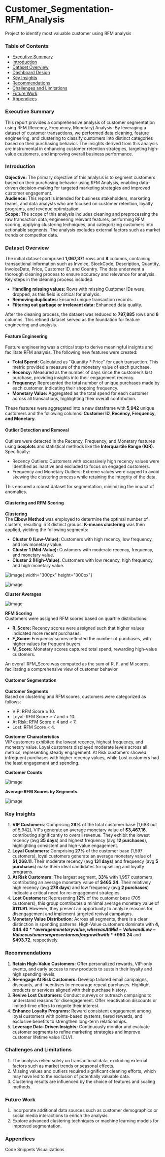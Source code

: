 # Customer_Segmentation-RFM_Analysis
Project to identify most valuable customer using RFM analysis

### Table of Contents
- [Executive Summary](#executive-summary)
- [Introduction](#Introduction)
- [Dataset Overview](#Dataset-Overview)
- [Dashboard Design](#Dashboard-Design)
- [Key Insights](#Key-Insights)
- [Recommendations](#Recommendations)
- [Challenges and Limitations](#Challenges-and-Limitations)
- [Future Work](#Future-Work)
- [Appendices](#Appendices)
  
### Executive Summary
This report provides a comprehensive analysis of customer segmentation using RFM (Recency, Frequency, Monetary) Analysis. By leveraging a dataset of customer transactions, we performed data cleaning, feature engineering, and clustering to classify customers into distinct categories based on their purchasing behavior. The insights derived from this analysis are instrumental in enhancing customer retention strategies, targeting high-value customers, and improving overall business performance.

### Introduction
**Objective:** The primary objective of this analysis is to segment customers based on their purchasing behavior using RFM Analysis, enabling data-driven decision-making for targeted marketing strategies and improved customer engagement.  
**Audience:** This report is intended for business stakeholders, marketing teams, and data analysts who are focused on customer retention, loyalty programs, and revenue optimization.  
**Scope:** The scope of this analysis includes cleaning and preprocessing the raw transaction data, engineering relevant features, performing RFM scoring, applying clustering techniques, and categorizing customers into actionable segments. The analysis excludes external factors such as market trends or competitor data.

### Dataset Overview 
The initial dataset comprised **1,067,371** rows and **8** columns, containing transactional information such as Invoice, StockCode, Description, Quantity, InvoiceDate, Price, Customer ID, and Country. The data underwent a thorough cleaning process to ensure accuracy and relevance for analysis.
Key steps in the cleaning process included:
- **Handling missing values:** Rows with missing Customer IDs were dropped, as this field is critical for analysis.
- **Removing duplicates:** Ensured unique transaction records.
- **Filtering out garbage or irrelevant data:** Enhanced data quality.

After the cleaning process, the dataset was reduced to **797,885** rows and **8** columns. This refined dataset served as the foundation for feature engineering and analysis.
     
#### Feature Engineering 
Feature engineering was a critical step to derive meaningful insights and facilitate RFM analysis. The following new features were created:
- **Total Spend:** Calculated as "Quantity * Price" for each transaction. This metric provided a measure of the monetary value of each purchase.
- **Recency:** Measured as the number of days since the customer’s last purchase, providing insights into their engagement recency.
- **Frequency:** Represented the total number of unique purchases made by each customer, indicating their shopping frequency.
- **Monetary Value:** Aggregated as the total spend for each customer across all transactions, highlighting their overall contribution.
  
These features were aggregated into a new dataframe with **5,942** unique customers and the following columns: **Customer ID, Recency, Frequency, and Monetary.**
   
#### Outlier Detection and Removal
Outliers were detected in the Recency, Frequency, and Monetary features using **boxplots** and statistical methods like the **Interquartile Range (IQR)**. Specifically:
- Recency Outliers: Customers with excessively high recency values were identified as inactive and excluded to focus on engaged customers.
- Frequency and Monetary Outliers: Extreme values were capped to avoid skewing the clustering process while retaining the integrity of the data.

This ensured a robust dataset for segmentation, minimizing the impact of anomalies.

#### Clustering and RFM Scoring   

**Clustering**  
The **Elbow Method** was employed to determine the optimal number of clusters, resulting in 3 distinct groups. **K-means clustering** was then applied, yielding the following segments:
- **Cluster 0 (Low-Value):** Customers with high recency, low frequency, and low monetary value.
- **Cluster 1 (Mid-Value):** Customers with moderate recency, frequency, and monetary value.
- **Cluster 2 (High-Value):** Customers with low recency, high frequency, and high monetary value.

![image](https://github.com/user-attachments/assets/817feb9c-8c40-41e5-a3bc-3c822bed87ce){:width="300px" height="300px"}


![image](https://github.com/user-attachments/assets/588b5a2f-f8d7-4afb-ad9a-7318e3dd13ba)


**Cluster Averages**  

![image](https://github.com/user-attachments/assets/9e254c38-470e-4a8e-8a6a-6597eb7ea9db)

**RFM Scoring**  
Customers were assigned RFM scores based on quartile distributions:
- **R_Score:** Recency scores were assigned such that higher values indicated more recent purchases.
- **F_Score:** Frequency scores reflected the number of purchases, with higher values for frequent buyers.
- **M_Score:** Monetary scores captured total spend, rewarding high-value customers.

An overall RFM_Score was computed as the sum of R, F, and M scores, facilitating a comprehensive view of customer behavior.

#### Customer Segmentation

**Customer Segments**  
Based on clustering and RFM scores, customers were categorized as follows:  
- VIP: RFM Score ≥ 10.
- Loyal: RFM Score ≥ 7 and < 10.
- At Risk: RFM Score ≥ 4 and < 7.
- Lost: RFM Score < 4.

**Customer Characteristics**  
VIP customers exhibited the lowest recency, highest frequency, and monetary value. Loyal customers displayed moderate levels across all metrics, representing steady engagement. At Risk customers showed infrequent purchases with higher recency values, while Lost customers had the least engagement and spending.

**Customer Counts**  

![image](https://github.com/user-attachments/assets/e27c2a1e-8e93-45fa-8527-075f0a5bf88a)


**Average RFM Scores by Segments**  

![image](https://github.com/user-attachments/assets/9e424a60-db93-4578-b907-738fb8c1339f)  

### Key Insights

1. **VIP Customers**: Comprising **28%** of the total customer base (1,683 out of 5,942), VIPs generate an average monetary value of **$3,467.16**, contributing significantly to overall revenue. They exhibit the lowest recency (avg **35 days**) and highest frequency (avg **12 purchases**), highlighting consistent and high-value engagement.  
2. **Loyal Customers:** Comprising **27%** of the customer base (1,597 customers), loyal customers generate an average monetary value of **$1,268.11**. Their moderate recency (avg **131 days**) and frequency (avg **5 purchases**) make them ideal candidates for upselling and loyalty programs.  
3. **At Risk Customers:** The largest segment, **33%** with 1,957 customers, contributing an average monetary value of **$465.24**. Their relatively high recency (avg **278 days**) and low frequency (avg **2 purchases**) indicate a critical need for re-engagement strategies.
4. **Lost Customers:** Representing **12%** of the customer base (705 customers), this group contributes a minimal average monetary value of **$111.91**. However, they present an opportunity to analyze reasons for disengagement and implement targeted revival campaigns.
5. **Monetary Value Distribution:** Across all segments, there is a clear distinction in spending patterns. High-Value customers dominate with **$4,044.40** average monetary value, whereas At Mid-Value and Low-Value customers represent areas for growth with **$950.24** and **$493.72**, respectively.

### Recommendations  

1. **Retain High-Value Customers:** Offer personalized rewards, VIP-only events, and early access to new products to sustain their loyalty and high spending levels.  
2. **Re-engage At Risk Customers:** Develop tailored email campaigns, discounts, and incentives to encourage repeat purchases. Highlight products or services aligned with their purchase history.  
3. **Revive Lost Customers:** Conduct surveys or outreach campaigns to understand reasons for disengagement. Offer reactivation discounts or limited-time offers to reignite their interest.  
4. **Enhance Loyalty Programs:** Reward consistent engagement among loyal customers with points-based systems, tiered rewards, and exclusive benefits to strengthen long-term relationships.  
5. **Leverage Data-Driven Insights:** Continuously monitor and evaluate customer segments to refine marketing strategies and improve customer lifetime value (CLV).  
   
### Challenges and Limitations
1. The analysis relied solely on transactional data, excluding external factors such as market trends or seasonal effects.  
2. Missing values and outliers required significant cleaning efforts, which may have led to the exclusion of potentially valuable data.  
3. Clustering results are influenced by the choice of features and scaling methods.  
   
### Future Work
1. Incorporate additional data sources such as customer demographics or social media interactions to enrich the analysis.  
2. Explore advanced clustering techniques or machine learning models for improved segmentation.  
   
### Appendices
Code Snippets
Visualizations
